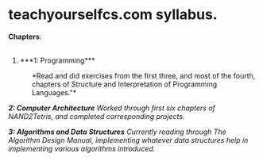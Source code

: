 # teachyourselfcs.com syllabus.

**Chapters**: </br></br>

<ol>
  <li>***1: Programming***</li>
  <ul>
  *Read and did exercises from the first three, and most of the fourth, chapters
of Structure and Interpretation of Programming Languages."*
  </ul>
</ol>

***2: Computer Architecture***
*Worked through first six chapters of NAND2Tetris, and completed corresponding
projects.*

***3: Algorithms and Data Structures***
*Currently reading through The Algorithm Design Manual, implementing whatever
data structures help in implementing various algorithms introduced.*

